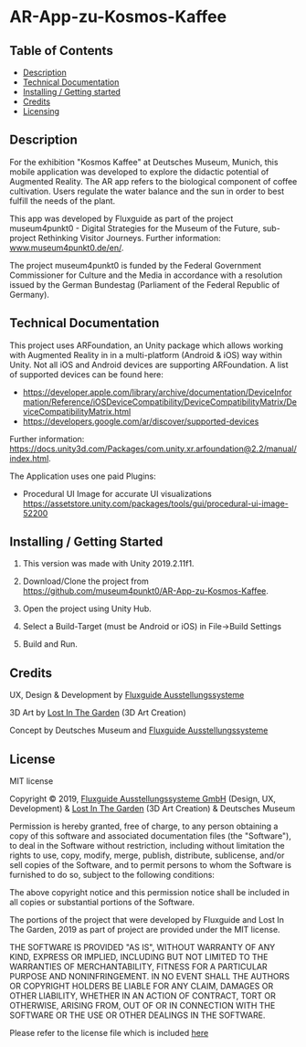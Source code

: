 # AR-App-zu-Kosmos-Kaffee

## Table of Contents

- [Description](#Description)  
- [Technical Documentation](#Technical-Documentation)  
- [Installing / Getting started](#installing--getting-started)  
- [Credits](#Credits) 
- [Licensing](#Licensing)  

## Description

For the exhibition "Kosmos Kaffee" at Deutsches Museum, Munich, this mobile application was developed to explore the didactic potential of Augmented Reality. The AR app refers to the biological component of coffee cultivation. Users regulate the water balance and the sun in order to best fulfill the needs of the plant. 

This app was developed by Fluxguide as part of the project museum4punkt0 - Digital Strategies for the Museum of the Future, sub-project Rethinking Visitor Journeys. Further information: www.museum4punkt0.de/en/.

The project museum4punkt0 is funded by the Federal Government Commissioner for Culture and the Media in accordance with a resolution issued by the German Bundestag (Parliament of the Federal Republic of Germany).



## Technical Documentation

This project uses ARFoundation, an Unity package which allows working with Augmented Reality in in a multi-platform (Android & iOS) way within Unity.
Not all iOS and Android devices are supporting ARFoundation. A list of supported devices can be found here:
* https://developer.apple.com/library/archive/documentation/DeviceInformation/Reference/iOSDeviceCompatibility/DeviceCompatibilityMatrix/DeviceCompatibilityMatrix.html
* https://developers.google.com/ar/discover/supported-devices

Further information: https://docs.unity3d.com/Packages/com.unity.xr.arfoundation@2.2/manual/index.html.

The Application uses one paid Plugins: 
* Procedural UI Image for accurate UI visualizations https://assetstore.unity.com/packages/tools/gui/procedural-ui-image-52200


## Installing / Getting Started 

1. This version was made with Unity 2019.2.11f1.

2. Download/Clone the project from https://github.com/museum4punkt0/AR-App-zu-Kosmos-Kaffee.

3. Open the project using Unity Hub.

4. Select a Build-Target (must be Android or iOS) in File->Build Settings

5. Build and Run. 

## Credits

UX, Design & Development by [Fluxguide Ausstellungssysteme](https://www.fluxguide.com/)

3D Art by [Lost In The Garden](http://lostinthegarden.com/) (3D Art Creation)

Concept by Deutsches Museum and [Fluxguide Ausstellungssysteme](https://www.fluxguide.com/)

## License

MIT license

Copyright © 2019, [Fluxguide Ausstellungssysteme GmbH](https://www.fluxguide.com/) (Design, UX, Development)  & [Lost In The Garden](http://lostinthegarden.com/) (3D Art Creation) & Deutsches Museum

Permission is hereby granted, free of charge, to any person obtaining a copy of this software and associated documentation files (the "Software"), to deal in the Software without restriction, including without limitation the rights to use, copy, modify, merge, publish, distribute, sublicense, and/or sell copies of the Software, and to permit persons to whom the Software is furnished to do so, subject to the following conditions:

The above copyright notice and this permission notice shall be included in all copies or substantial portions of the Software.

The portions of the project that were developed by Fluxguide and Lost In The Garden, 2019 as part of project are provided under the MIT license.

THE SOFTWARE IS PROVIDED "AS IS", WITHOUT WARRANTY OF ANY KIND, EXPRESS OR IMPLIED, INCLUDING BUT NOT LIMITED TO THE WARRANTIES OF MERCHANTABILITY, FITNESS FOR A PARTICULAR PURPOSE AND NONINFRINGEMENT. IN NO EVENT SHALL THE AUTHORS OR COPYRIGHT HOLDERS BE LIABLE FOR ANY CLAIM, DAMAGES OR OTHER LIABILITY, WHETHER IN AN ACTION OF CONTRACT, TORT OR OTHERWISE, ARISING FROM, OUT OF OR IN CONNECTION WITH THE SOFTWARE OR THE USE OR OTHER DEALINGS IN THE SOFTWARE.

Please refer to the license file which is included [here](https://github.com/museum4punkt0/AR-App-zu-Kosmos-Kaffee/blob/main/LICENSE.md)
